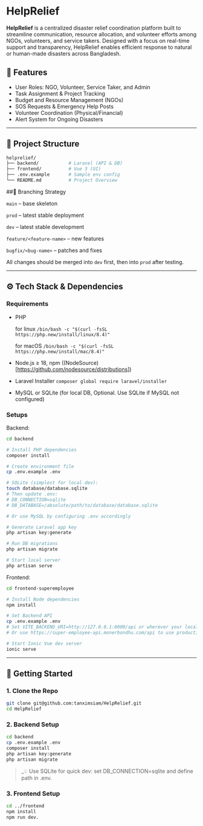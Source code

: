 # HelpRelief

**HelpRelief** is a centralized disaster relief coordination platform built to streamline communication, resource allocation, and volunteer efforts among NGOs, volunteers, and service takers. Designed with a focus on real-time support and transparency, HelpRelief enables efficient response to natural or human-made disasters across Bangladesh.


## 🌟 Features
- User Roles: NGO, Volunteer, Service Taker, and Admin
- Task Assignment & Project Tracking
- Budget and Resource Management (NGOs)
- SOS Requests & Emergency Help Posts
- Volunteer Coordination (Physical/Financial)
- Alert System for Ongoing Disasters

---

## 🧭 Project Structure

```bash
helprelief/
├── backend/           # Laravel (API & DB)
├── frontend/          # Vue 3 (UI)
├── .env.example       # Sample env config
└── README.md          # Project Overview
```

##🌱 Branching Strategy

`main` – base skeleton

`prod` – latest stable deployment

`dev` – latest stable development

`feature/<feature-name>` – new features

`bugfix/<bug-name>` – patches and fixes

All changes should be merged into `dev` first, then into `prod` after testing.

---

## ⚙️ Tech Stack & Dependencies

### Requirements
* PHP

  for linux `/bin/bash -c "$(curl -fsSL https://php.new/install/linux/8.4)"`

  for macOS `/bin/bash -c "$(curl -fsSL https://php.new/install/mac/8.4)"`
* Node.js ≥ 18, npm ((NodeSource)[https://github.com/nodesource/distributions])
* Laravel Installer `composer global require laravel/installer`
* MySQL or SQLite (for local DB, Optional. Use SQLite if MySQL not configured)

### Setups

Backend:
```bash
cd backend

# Install PHP dependencies
composer install

# Create environment file
cp .env.example .env

# SQLite (simplest for local dev):
touch database/database.sqlite
# Then update .env:
# DB_CONNECTION=sqlite
# DB_DATABASE=/absolute/path/to/database/database.sqlite

# Or use MySQL by configuring .env accordingly

# Generate Laravel app key
php artisan key:generate

# Run DB migrations
php artisan migrate

# Start local server
php artisan serve
```

Frontend:
```bash
cd frontend-superemployee

# Install Node dependencies
npm install

# Set Backend API
cp .env.example .env
# Set VITE_BACKEND_URI=http://127.0.0.1:8000/api or wherever your local backend is hosted
# Or use https://super-employee-api.monerbondhu.com/api to use production

# Start Ionic Vue dev server
ionic serve
```

---

## 🚀 Getting Started
### 1. Clone the Repo

```bash
git clone git@github.com:tanximsiam/HelpRelief.git
cd HelpRelief
```

### 2. Backend Setup

```bash
cd backend
cp .env.example .env
composer install
php artisan key:generate
php artisan migrate
```

> _💡 Use SQLite for quick dev: set DB_CONNECTION=sqlite and define path in .env.

### 3. Frontend Setup

```bash
cd ../frontend
npm install
npm run dev.
```

